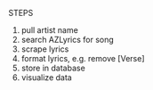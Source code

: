 STEPS
1. pull artist name
2. search AZLyrics for song
3. scrape lyrics
4. format lyrics, e.g. remove [Verse]
5. store in database
6. visualize data
